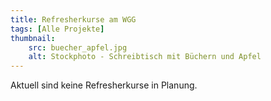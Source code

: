 ```yaml
---
title: Refresherkurse am WGG
tags: [Alle Projekte]
thumbnail: 
    src: buecher_apfel.jpg
    alt: Stockphoto - Schreibtisch mit Büchern und Apfel
---
```


Aktuell sind keine Refresherkurse in Planung.
